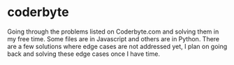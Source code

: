 # coderbyte
Going through the problems listed on Coderbyte.com and solving them in my free time. Some files are in Javascript
and others are in Python. There are a few solutions where edge cases are not addressed yet, I plan on going back 
and solving these edge cases once I have time.

